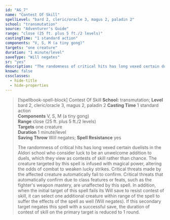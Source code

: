 ```yaml
---
id: "AG_7"
name: "Contest Of Skill"
spellLevel: "bard 2, cleric/oracle 3, magus 2, paladin 2"
school: "transmutation"
source: "Adventurer's Guide"
range: "close (25 ft. plus 5 ft./2 levels)"
castingTime: "1 standard action"
components: "V, S, M (a tiny gong)"
targets: "one creature"
duration: "1 minute/level"
saveType: "Will negates"
sr: "yes"
description: "The randomness of critical hits has long vexed certain duelists in the Aldori school who consider luck to be an unwelcome addition to duels, which they view as contests of skill rather than chance. The creature targeted by this spell is infused with magical power, altering the odds of combat to weaken lucky strikes. Critical threats made by the affected creature automatically fail to confirm. Critical threats that automatically confirm due to class features or feats, such as the fighter's weapon mastery, are unaffected by this spell. In addition, when the initial target of this spell fails its Will save to resist contest of skill, it can select one additional creature within range of the spell to suffer the effects of the spell as well (Will negates). If this secondary target negates this spell with a successful save, the duration of contest of skill on the primary target is reduced to 1 round."
known: false
cssclasses:
  - hide-title
  - hide-properties
---
```


> [!spellbook-spell-block] Contest Of Skill
> **School:** transmutation; **Level** bard 2, cleric/oracle 3, magus 2, paladin 2
> **Casting Time** 1 standard action  
> **Components** V, S, M (a tiny gong)  
> **Range** close (25 ft. plus 5 ft./2 levels)  
> **Targets** one creature  
> **Duration** 1 minute/level  
> **Saving Throw** Will negates; **Spell Resistance** yes
> 
> The randomness of critical hits has long vexed certain duelists in the Aldori school who consider luck to be an unwelcome addition to duels, which they view as contests of skill rather than chance. The creature targeted by this spell is infused with magical power, altering the odds of combat to weaken lucky strikes. Critical threats made by the affected creature automatically fail to confirm. Critical threats that automatically confirm due to class features or feats, such as the fighter's weapon mastery, are unaffected by this spell. In addition, when the initial target of this spell fails its Will save to resist contest of skill, it can select one additional creature within range of the spell to suffer the effects of the spell as well (Will negates). If this secondary target negates this spell with a successful save, the duration of contest of skill on the primary target is reduced to 1 round.